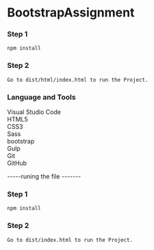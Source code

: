 # BootstrapAssignment


### Step 1

```
npm install
```

### Step 2

```
Go to dist/html/index.html to run the Project.
```

### Language and Tools

Visual Studio Code
<br />
HTML5
<br />
CSS3
<br />
Sass
<br />
bootstrap
<br />
Gulp
<br />
Git
<br />
GitHub
<br />


-----runing the file -------
### Step 1

```
npm install
```

### Step 2

```
Go to dist/index.html to run the Project.

```
